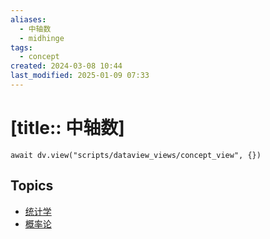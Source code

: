 ```yaml
---
aliases:
  - 中轴数
  - midhinge
tags:
  - concept
created: 2024-03-08 10:44
last_modified: 2025-01-09 07:33
---
```


# [title:: 中轴数]

```dataviewjs
await dv.view("scripts/dataview_views/concept_view", {})
```

## Topics

- [统计学](_statistics_.md)
- [概率论](_probability_theory_.md)
